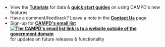 * View the **[Tutorials](https://campd-dev.app.cloud.gov/help-support/tutorials "Link")** for data & **[quick start guides](https://api.epa.gov/easey/dev/content-mgmt/campd/documents/CustomDataDownload-QuickStartGuide.pdf "Link")** on using CAMPD's new features 
* Have a comment/feedback? Leave a note in the **[Contact Us](https://campd-dev.app.cloud.gov/help-support/contact-us "Link")** page
* Sign-up for **[CAMPD's email list ![The CAMPD's email list link is to a website outside of the government domain](https://api.epa.gov/easey/dev/content-mgmt/images/epa-exit.svg "The CAMPD's email list link is to a website outside of the government domain")](https://lp.constantcontactpages.com/su/SmTSbfJ "Link")** for updates on future releases & functionality
